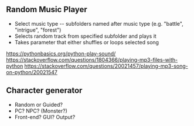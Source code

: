 ## Random Music Player

- Select music type -- subfolders named after music type (e.g. "battle", "intrigue", "forest")
- Selects random track from specified subfolder and plays it
- Takes parameter that either shuffles or loops selected song

https://pythonbasics.org/python-play-sound/
https://stackoverflow.com/questions/1804366/playing-mp3-files-with-python
https://stackoverflow.com/questions/20021457/playing-mp3-song-on-python/20021547


## Character generator

- Random or Guided?
- PC? NPC? (Monster?)
- Front-end? GUI? Output?

